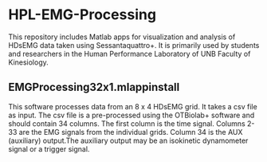 # HPL-EMG-Processing

This repository includes Matlab apps for visualization and analysis of HDsEMG data taken using Sessantaquattro+. It is primarily used by students and researchers in the Human Performance Laboratory of UNB Faculty of Kinesiology.

## EMGProcessing32x1.mlappinstall

This software processes data from an 8 x 4 HDsEMG grid. It takes a csv file as input. The csv file is a pre-processed using the OTBiolab+ software and should contain 34 columns. The first column is the time signal. Columns 2-33 are the EMG signals from the individual grids. Column 34 is the AUX (auxiliary) output.The auxiliary output may be an isokinetic dynamometer signal or a trigger signal. 

